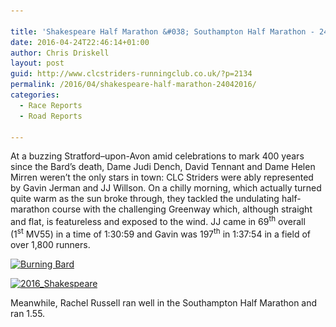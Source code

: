 ```yaml
---

title: 'Shakespeare Half Marathon &#038; Southampton Half Marathon - 24/04/2016'
date: 2016-04-24T22:46:14+01:00
author: Chris Driskell
layout: post
guid: http://www.clcstriders-runningclub.co.uk/?p=2134
permalink: /2016/04/shakespeare-half-marathon-24042016/
categories:
  - Race Reports
  - Road Reports

---
```

At a buzzing Stratford–upon-Avon amid celebrations to mark 400 years since the Bard’s death, Dame Judi Dench, David Tennant and Dame Helen Mirren weren’t the only stars in town: CLC Striders were ably represented by Gavin Jerman and JJ Willson. On a chilly morning, which actually turned quite warm as the sun broke through, they tackled the undulating half-marathon course with the challenging Greenway which, although straight and flat, is featureless and exposed to the wind. JJ came in 69<sup>th</sup> overall (1<sup>st</sup> MV55) in a time of 1:30:59 and Gavin was 197<sup>th</sup> in 1:37:54 in a field of over 1,800 runners.

[<img class="alignnone size-medium wp-image-2140" src="/Images/2016/04/Burning-Bard-225x300.jpg" alt="Burning Bard" width="225" height="300" srcset="/Images/2016/04/Burning-Bard-225x300.jpg 225w, /Images/2016/04/Burning-Bard-768x1024.jpg 768w" sizes="(max-width: 225px) 100vw, 225px" />](/Images/2016/04/Burning-Bard.jpg)

[<img class="alignnone size-medium wp-image-2139" src="/Images/2016/04/2016_Shakespeare-300x225.jpg" alt="2016_Shakespeare" width="300" height="225" srcset="/Images/2016/04/2016_Shakespeare-300x225.jpg 300w, /Images/2016/04/2016_Shakespeare.jpg 640w" sizes="(max-width: 300px) 100vw, 300px" />](/Images/2016/04/2016_Shakespeare.jpg)

Meanwhile, Rachel Russell ran well in the Southampton Half Marathon and ran 1.55.

&nbsp;